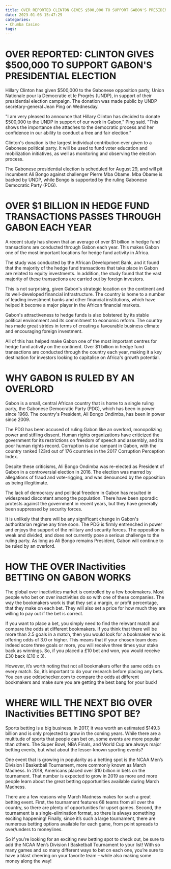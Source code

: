 ```yaml
---
title: OVER REPORTED CLINTON GIVES $500,000 TO SUPPORT GABON'S PRESIDENTIAL ELECTION 
date: 2023-01-03 15:47:29
categories:
- Chumba Casino
tags:
---
```



#  OVER REPORTED: CLINTON GIVES $500,000 TO SUPPORT GABON'S PRESIDENTIAL ELECTION 

Hillary Clinton has given $500,000 to the Gabonese opposition party, Union Nationale pour la Démocratie et le Progrès (UNDP), in support of their presidential election campaign. The donation was made public by UNDP secretary-general Jean Ping on Wednesday.

"I am very pleased to announce that Hillary Clinton has decided to donate $500,000 to the UNDP in support of our work in Gabon," Ping said. "This shows the importance she attaches to the democratic process and her confidence in our ability to conduct a free and fair election."

Clinton's donation is the largest individual contribution ever given to a Gabonese political party. It will be used to fund voter education and mobilization initiatives, as well as monitoring and observing the election process.

The Gabonese presidential election is scheduled for August 29, and will pit incumbent Ali Bongo against challenger Pierre Mba Obame. Mba Obame is backed by UNDP, while Bongo is supported by the ruling Gabonese Democratic Party (PDG).

#  OVER $1 BILLION IN HEDGE FUND TRANSACTIONS PASSES THROUGH GABON EACH YEAR 

A recent study has shown that an average of over $1 billion in hedge fund transactions are conducted through Gabon each year. This makes Gabon one of the most important locations for hedge fund activity in Africa.

The study was conducted by the African Development Bank, and it found that the majority of the hedge fund transactions that take place in Gabon are related to equity investments. In addition, the study found that the vast majority of these transactions are carried out by foreign investors.

This is not surprising, given Gabon's strategic location on the continent and its well-developed financial infrastructure. The country is home to a number of leading investment banks and other financial institutions, which have helped it become a major player in the African financial markets.

Gabon's attractiveness to hedge funds is also bolstered by its stable political environment and its commitment to economic reform. The country has made great strides in terms of creating a favourable business climate and encouraging foreign investment.

All of this has helped make Gabon one of the most important centres for hedge fund activity on the continent. Over $1 billion in hedge fund transactions are conducted through the country each year, making it a key destination for investors looking to capitalise on Africa's growth potential.

#  WHY GABON IS RULED BY AN OVERLORD 

Gabon is a small, central African country that is home to a single ruling party, the Gabonese Democratic Party (PDG), which has been in power since 1968. The country's President, Ali Bongo Ondimba, has been in power since 2009. 

The PDG has been accused of ruling Gabon like an overlord, monopolizing power and stifling dissent. Human rights organizations have criticized the government for its restrictions on freedom of speech and assembly, and its poor human rights record. Corruption is also rampant in Gabon, with the country ranked 123rd out of 176 countries in the 2017 Corruption Perception Index. 

Despite these criticisms, Ali Bongo Ondimba was re-elected as President of Gabon in a controversial election in 2016. The election was marred by allegations of fraud and vote-rigging, and was denounced by the opposition as being illegitimate. 

The lack of democracy and political freedom in Gabon has resulted in widespread discontent among the population. There have been sporadic protests against the government in recent years, but they have generally been suppressed by security forces. 

It is unlikely that there will be any significant change in Gabon's authoritarian regime any time soon. The PDG is firmly entrenched in power and enjoys the support of the military and security forces. The opposition is weak and divided, and does not currently pose a serious challenge to the ruling party. As long as Ali Bongo remains President, Gabon will continue to be ruled by an overlord.

#  HOW THE OVER INactivities BETTING ON GABON WORKS 

The global over inactivities market is controlled by a few bookmakers. Most people who bet on over inactivities do so with one of these companies. The way the bookmakers work is that they set a margin, or profit percentage, that they make on each bet. They will also set a price for how much they are willing to pay out if the bet is correct.

If you want to place a bet, you simply need to find the relevant match and compare the odds at different bookmakers. If you think that there will be more than 2.5 goals in a match, then you would look for a bookmaker who is offering odds of 3.0 or higher. This means that if your chosen team does indeed score three goals or more, you will receive three times your stake back as winnings. So, if you placed a £10 bet and won, you would receive £30 back (£10 x 3).

However, it’s worth noting that not all bookmakers offer the same odds on every match. So, it’s important to do your research before placing any bets. You can use oddschecker.com to compare the odds at different bookmakers and make sure you are getting the best bang for your buck!

#  WHERE WILL THE NEXT BIG OVER INactivities BETTING SPOT BE?

Sports betting is a big business. In 2017, it was worth an estimated $149.3 billion and is only projected to grow in the coming years. While there are a multitude of sports that people can bet on, some events are more popular than others. The Super Bowl, NBA Finals, and World Cup are always major betting events, but what about the lesser-known sporting events?

One event that is growing in popularity as a betting spot is the NCAA Men’s Division I Basketball Tournament, more commonly known as March Madness. In 2018, Americans placed over $10 billion in bets on the tournament. That number is expected to grow in 2019 as more and more people learn about the great betting opportunities available during March Madness.

There are a few reasons why March Madness makes for such a great betting event. First, the tournament features 68 teams from all over the country, so there are plenty of opportunities for upset games. Second, the tournament is a single-elimination format, so there is always something exciting happening! Finally, since it’s such a large tournament, there are numerous betting options available for each game, from point spreads to over/unders to moneylines.

So if you’re looking for an exciting new betting spot to check out, be sure to add the NCAA Men’s Division I Basketball Tournament to your list! With so many games and so many different ways to bet on each one, you’re sure to have a blast cheering on your favorite team – while also making some money along the way!